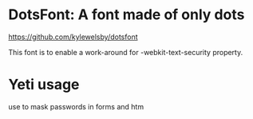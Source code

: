 # DotsFont: A font made of only dots
https://github.com/kylewelsby/dotsfont

This font is to enable a work-around for -webkit-text-security property.

# Yeti usage
use to mask passwords in forms and htm
